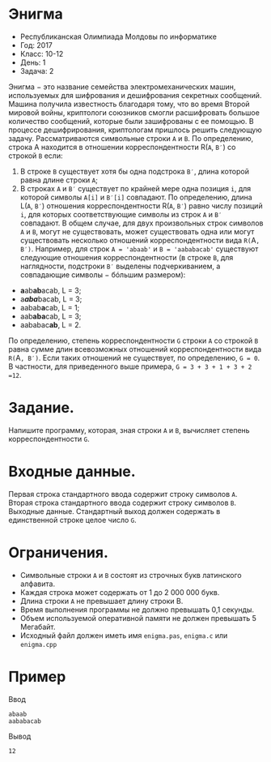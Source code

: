 # Энигма
* Республиканская Олимпиада Молдовы по информатике
* Год: 2017
* Класс: 10-12
* День: 1
* Задача: 2

Энигма − это название семейства электромеханических машин, используемых для шифрования и дешифрования секретных 
сообщений. Машина получила известность благодаря тому, что во время Второй мировой войны, криптологи союзников 
смогли расшифровать большое количество сообщений, которые были зашифрованы с ее помощью. 
В процессе дешифрирования, криптологам пришлось решить следующую задачу. Рассматриваются символьные строки `A` и `B`. По
определению, строка A находится в отношении корреспондентности R(`A`, `B′`) со строкой `B` если: 
1) В строке `B` существует хотя бы одна подстрока `B′`, длина которой равна длине строки `A`;
2) В строках `A` и `B′` существует по крайней мере одна позиция `i`, для которой символы `A[i]` и  `B′[i]` совпадают.
По определению, длина L(`A`, `B′`) отношения корреспондентности R(`A`, `B′`) равно числу позиций `i`, 
для которых соответствующие  символы из строк `A` и `B′` совпадают. В общем случае, для двух произвольных строк 
символов `A` и `B`, могут не существовать, может существовать одна или могут существовать несколько 
отношений корреспондентности вида `R(`A`, B′)`. Например, для строк `A = 'abaab'` и `B = 'aababacab'` 
существуют следующие отношения корреспондентности (в строке `B`, для наглядности, подстроки `B′` выделены подчеркиванием, 
а совпадающие символы − бóльшим размером):
* **a**ab**ab**acab, L = 3;
* a***aba***bacab, L = 3;
* aabab**a**cab, L = 1;
* aab**aba**cab, L = 3;
* aababac**ab**, L = 2.

По определению, степень корреспондентности `G` строки `A` со строкой `B` равна сумме длин всевозможных отношений 
корреспондентности вида `R(`A`, B′)`. Если таких отношений не существует, по определению, `G = 0`.
В частности, для приведенного выше примера, `G = 3 + 3 + 1 + 3 + 2 =12`.

# Задание. 
Напишите программу, которая, зная строки `A` и `B`, вычисляет степень корреспондентности `G`.

# Входные данные. 
Первая строка стандартного ввода содержит строку символов `A`.
Вторая строка стандартного ввода содержит строку символов `B`.
Выходные данные. Стандартный выход должен содержать в единственной строке целое число `G`.

# Ограничения. 
* Символьные строки `A` и `B` состоят из строчных букв латинского алфавита.
* Каждая строка может содержать от 1 до 2 000 000 букв. 
* Длина строки `A` не превышает длину строки B. 
* Время выполнения программы не должно превышать 0,1 секунды. 
* Объем используемой оперативной памяти не должен превышать 5 Мегабайт. 
* Исходный файл должен иметь имя `enigma.pas`, `enigma.c` или `enigma.cpp`

# Пример
Ввод
```
abaab
aababacab
```

Вывод
```
12
```